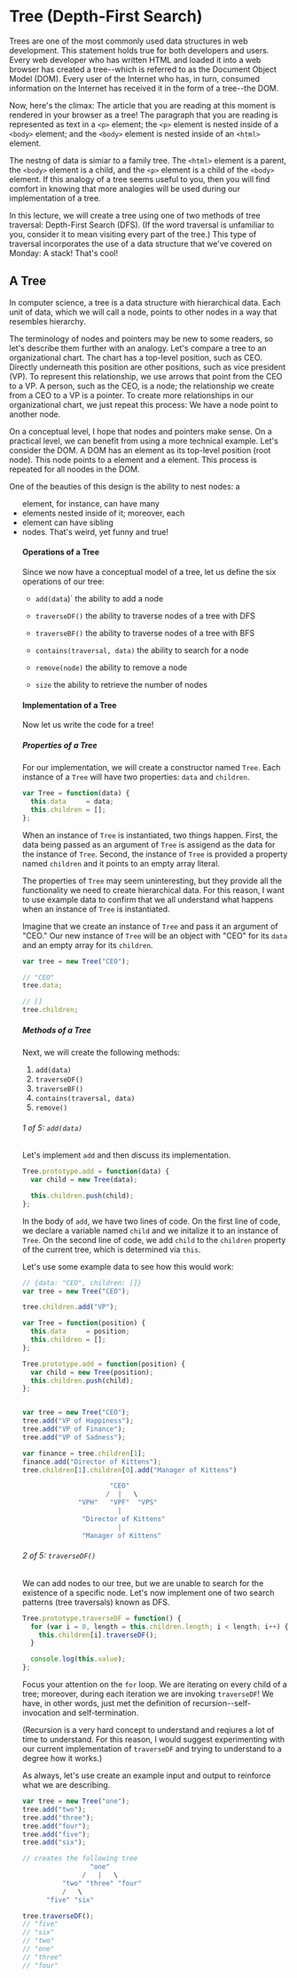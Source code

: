 # Tree (Depth-First Search)

Trees are one of the most commonly used data structures in web development. This statement holds true for both developers and users. Every web developer who has written HTML and loaded it into a web browser has created a tree--which is referred to as the Document Object Model (DOM). Every user of the Internet who has, in turn, consumed information on the Internet has received it in the form of a tree--the DOM. 

Now, here's the climax: The article that you are reading at this moment is rendered in your browser as a tree! The paragraph that you are reading is represented as text in a `<p>` element; the `<p>` element is nested inside of a `<body>` element; and the `<body>` element is nested inside of an `<html>` element. 

The nestng of data is simiar to a family tree. The `<html>` element is a parent, the `<body>` element is a child, and the `<p>` element is a child of the `<body>` element. If this analogy of a tree seems useful to you, then you will find comfort in knowing that more analogies will be used during our implementation of a tree. 

In this lecture, we will create a tree using one of two methods of tree traversal: Depth-First Search (DFS). (If the word traversal is unfamiliar to you, consider it to mean visiting every part of the tree.) This type of traversal incorporates the use of a data structure that we've covered on Monday: A stack! That's cool!

## A Tree
In computer science, a tree is a data structure with hierarchical data. Each unit of data, which we will call a node, points to other nodes in a way that resembles hierarchy.

The terminology of nodes and pointers may be new to some readers, so let's describe them further with an analogy. Let's compare a tree to an organizational chart. The chart has a top-level position, such as CEO. Directly underneath this position are other positions, such as vice president (VP). To represent this relationship, we use arrows that point from the CEO to a VP. A person, such as the CEO, is a node; the relationship we create from a CEO to a VP is a pointer. To create more relationships in our organizational chart, we just repeat this process: We have a node point to another node. 

On a conceptual level, I hope that nodes and pointers make sense. On a practical level, we can benefit from using a more technical example. Let's consider the DOM. A DOM has an <html> element as its top-level position (root node). This node points to a <head> element and a <body> element. This process is repeated for all noodes in the DOM. 

One of the beauties of this design is the ability to nest nodes: a <ul> element, for instance, can have many <li> elements nested inside of it; moreover, each <li> element can have sibling <li> nodes. That's weird, yet funny and true!

#### Operations of a Tree
Since we now have a conceptual model of a tree, let us define the six operations of our tree:

- `add(data`)`
the ability to add a node

- `traverseDF()`
the ability to traverse nodes of a tree with DFS

- `traverseBF()`
the ability to traverse nodes of a tree with BFS

- `contains(traversal, data)`
the ability to search for a node

- `remove(node)`
the ability to remove a node

- `size`
the ability to retrieve the number of nodes  

#### Implementation of a Tree
Now let us write the code for a tree! 

##### Properties of a Tree
For our implementation, we will create a constructor named `Tree`. Each instance of a `Tree` will have two properties: `data` and `children`. 

```javascript
var Tree = function(data) {
  this.data     = data;
  this.children = []; 
};
```

When an instance of `Tree` is instantiated, two things happen. First, the data being passed as an argument of `Tree` is assigend as the data for the instance of `Tree`. Second, the instance of `Tree` is provided a property named `children` and it points to an empty array literal. 

The properties of `Tree` may seem uninteresting, but they provide all the functionality we need to create hierarchical data. For this reason, I want to use example data to confirm that we all understand what happens when an instance of `Tree` is instantiated. 

Imagine that we create an instance of `Tree` and pass it an argument of "CEO." Our new instance of `Tree` will be an object with "CEO" for its `data` and an empty array for its `children`.

```javascript
var tree = new Tree("CEO");

// "CEO"
tree.data;

// []
tree.children;
```

##### Methods of a Tree
Next, we will create the following methods: 

1. `add(data)`
2. `traverseDF()`
3. `traverseBF()`
4. `contains(traversal, data)`
5. `remove()`

###### 1 of 5: `add(data)`
Let's implement `add` and then discuss its implementation. 

```javascript
Tree.prototype.add = function(data) {
  var child = new Tree(data);

  this.children.push(child);
};
```

In the body of `add`, we have two lines of code. On the first line of code, we declare a variable named `child` and we initalize it to an instance of `Tree`. On the second line of code, we add `child` to the `children` property of the current tree, which is determined via `this`. 

Let's use some example data to see how this would work:
```javascript 
// {data: "CEO", children: []}
var tree = new Tree("CEO"); 

tree.children.add("VP");
```

```javascript
var Tree = function(position) {
  this.data     = position;
  this.children = []; 
};

Tree.prototype.add = function(position) {
  var child = new Tree(position);
  this.children.push(child);
};


var tree = new Tree("CEO");
tree.add("VP of Happiness");
tree.add("VP of Finance");
tree.add("VP of Sadness");

var finance = tree.children[1];
finance.add("Director of Kittens");
tree.children[1].children[0].add("Manager of Kittens")

                      "CEO"
                     /  |   \
              "VPH"   "VPF"  "VPS"
                        |   
               "Director of Kittens" 
                        |   
               "Manager of Kittens"  
```

###### 2 of 5: `traverseDF()`
We can add nodes to our tree, but we are unable to search for the existence of a specific node. Let's now implement one of two search patterns (tree traversals) known as DFS. 

```javascript
Tree.prototype.traverseDF = function() {
  for (var i = 0, length = this.children.length; i < length; i++) {
    this.children[i].traverseDF();
  }

  console.log(this.value);
};
```

Focus your attention on the `for` loop. We are iterating on every child of a tree; moreover, during each iteration we are invoking `traverseDF`! We have, in other words, just met the definition of recursion--self-invocation and self-termination. 

(Recursion is a very hard concept to understand and reqiures a lot of time to understand. For this reason, I would suggest experimenting with our current implementation of `traverseDF` and trying to understand to a degree how it works.)

As always, let's use create an example input and output to reinforce what we are describing. 

```javascript
var tree = new Tree("one");
tree.add("two");
tree.add("three");
tree.add("four");
tree.add("five");
tree.add("six");

// creates the following tree
                 "one"
               /   |   \
          "two" "three" "four"
          /   \
      "five" "six"

tree.traverseDF();
// "five"
// "six"
// "two"
// "one"
// "three"
// "four"
```
